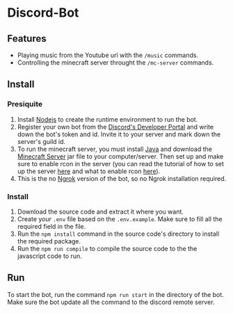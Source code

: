 # Discord-Bot

## Features

- Playing music from the Youtube url with the `/music` commands.
- Controlling the minecraft server throught the `/mc-server` commands.

## Install

### Presiquite

1. Install [Nodejs](https://nodejs.org/en) to create the runtime environment to run the bot.
2. Register your own bot from the [Discord's Developer Portal](https://discord.com/developers/applications) and write down the bot's token and id. Invite it to your server and mark down the server's guild id.
3. To run the minecraft server, you must install [Java](https://www.java.com/en/) and download the [Minecraft Server](https://www.minecraft.net/en-us/download/server) jar file to your computer/server. Then set up and make sure to enable rcon in the server (you can read the tutorial of how to set up the server [here](https://minecraft.fandom.com/wiki/Tutorials/Setting_up_a_server) and what to enable rcon [here](https://minecraft.fandom.com/wiki/Server.properties)).
4. This is the no [Ngrok](https://ngrok.com/) version of the bot, so no Ngrok installation required.

### Install

1. Download the source code and extract it where you want.
2. Create your `.env` file based on the `.env.example`. Make sure to fill all the required field in the file.
3. Run the `npm install` command in the source code's directory to install the required package.
4. Run the `npm run compile` to compile the source code to the the javascript code to run.

## Run

To start the bot, run the command `npm run start` in the directory of the bot. Make sure the bot update all the command to the discord remote server.
